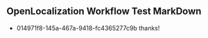 ## OpenLocalization Workflow Test MarkDown
* 014971f8-145a-467a-9418-fc4365277c9b thanks!

<!--HONumber=Aug16_HO1-->


